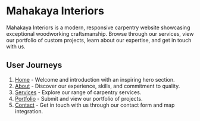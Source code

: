 # Mahakaya Interiors

Mahakaya Interiors is a modern, responsive carpentry website showcasing exceptional woodworking craftsmanship. Browse through our services, view our portfolio of custom projects, learn about our expertise, and get in touch with us.

## User Journeys

1. [Home](docs/journeys/home.md) - Welcome and introduction with an inspiring hero section.
2. [About](docs/journeys/about.md) - Discover our experience, skills, and commitment to quality.
3. [Services](docs/journeys/services.md) - Explore our range of carpentry services.
4. [Portfolio](docs/journeys/portfolio.md) - Submit and view our portfolio of projects.
5. [Contact](docs/journeys/contact.md) - Get in touch with us through our contact form and map integration.